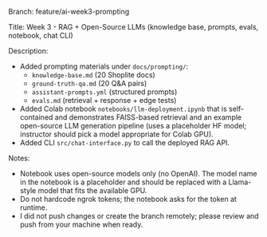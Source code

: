 Branch: feature/ai-week3-prompting

Title: Week 3 - RAG + Open-Source LLMs (knowledge base, prompts, evals, notebook, chat CLI)

Description:

- Added prompting materials under `docs/prompting/`:
  - `knowledge-base.md` (20 Shoplite docs)
  - `ground-truth-qa.md` (20 Q&A pairs)
  - `assistant-prompts.yml` (structured prompts)
  - `evals.md` (retrieval + response + edge tests)
- Added Colab notebook `notebooks/llm-deployment.ipynb` that is self-contained and demonstrates FAISS-based retrieval and an example open-source LLM generation pipeline (uses a placeholder HF model; instructor should pick a model appropriate for Colab GPU).
- Added CLI `src/chat-interface.py` to call the deployed RAG API.

Notes:

- Notebook uses open-source models only (no OpenAI). The model name in the notebook is a placeholder and should be replaced with a Llama-style model that fits the available GPU.
- Do not hardcode ngrok tokens; the notebook asks for the token at runtime.
- I did not push changes or create the branch remotely; please review and push from your machine when ready.
